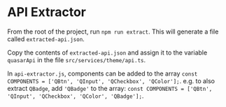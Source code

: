 # API Extractor

From the root of the project, run `npm run extract`.
This will generate a file called `extracted-api.json`.

Copy the contents of `extracted-api.json` and assign it to the variable `quasarApi` in the file `src/services/theme/api.ts`.

In `api-extractor.js`, components can be added to the array `const COMPONENTS = ['QBtn', 'QInput', 'QCheckbox', 'QColor'];`.
e.g. to also extract `QBadge`, add `'QBadge'` to the array: `const COMPONENTS = ['QBtn', 'QInput', 'QCheckbox', 'QColor', 'QBadge'];`.
